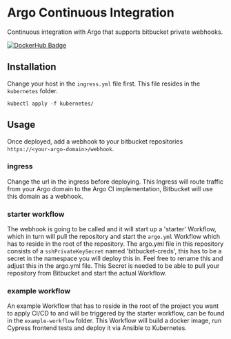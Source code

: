 # Argo Continuous Integration
Continuous integration with Argo that supports bitbucket private webhooks.

[![DockerHub Badge](https://dockeri.co/image/bouwe/argo-continuous-integration)](https://hub.docker.com/r/bouwe/argo-continuous-integration)

## Installation
Change your host in the `ingress.yml` file first. This file resides in the `kubernetes` folder.

```
kubectl apply -f kubernetes/
```

## Usage
Once deployed, add a webhook to your bitbucket repositories ```https://<your-argo-domain>/webhook```.

### ingress
Change the url in the ingress before deploying. This Ingress will route traffic from your Argo domain to the Argo CI implementation, Bitbucket will use this domain as a webhook.

### starter workflow 
The webhook is going to be called and it will start up a 'starter' Workflow, which in turn will pull the repository and start the ```argo.yml``` Workflow which has to reside in the root of the repository. The argo.yml file in this repository consists of a ```sshPrivateKeySecret``` named 'bitbucket-creds', this has to be a secret in the namespace you will deploy this in. Feel free to rename this and adjust this in the argo.yml file. This Secret is needed to be able to pull your repository from Bitbucket and start the actual Workflow.

### example workflow
An example Workflow that has to reside in the root of the project you want to apply CI/CD to and will be triggered by the starter workflow, can be found in the `example-workflow` folder. This Workflow will build a docker image, run Cypress frontend tests and deploy it via Ansible to Kubernetes.